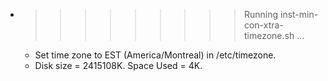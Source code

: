 * >>>>>>>>> Running inst-min-con-xtra-timezone.sh ...
  * Set time zone to EST (America/Montreal) in /etc/timezone.
  * Disk size = 2415108K. Space Used = 4K.

